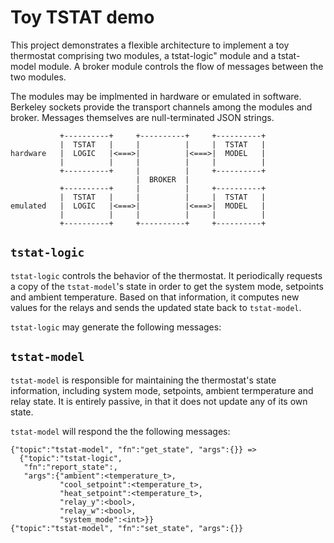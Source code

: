 # Toy TSTAT demo

This project demonstrates a flexible architecture to implement a toy thermostat
comprising two modules, a tstat-logic" module and a tstat-model module.  A
broker module controls the flow of messages between the two modules.

The modules may be implmented in hardware or emulated in software.  Berkeley
sockets provide the transport channels among the modules and broker.  Messages
themselves are null-terminated JSON strings.

```
           +----------+     +----------+     +----------+
           |  TSTAT   |     |          |     |  TSTAT   |
hardware   |  LOGIC   |<===>|          |<===>|  MODEL   |
           |          |     |          |     |          |
           +----------+     |          |     +----------+
                            |  BROKER  |
           +----------+     |          |     +----------+
           |  TSTAT   |     |          |     |  TSTAT   |
emulated   |  LOGIC   |<===>|          |<===>|  MODEL   |
           |          |     |          |     |          |
           +----------+     +----------+     +----------+
```

## `tstat-logic`
`tstat-logic` controls the behavior of the thermostat.  It periodically
requests a copy of the `tstat-model`'s state in order to get the system mode,
setpoints and ambient temperature.  Based on that information, it computes new
values for the relays and sends the updated state back to `tstat-model`.

`tstat-logic` may generate the following messages:

## `tstat-model`
`tstat-model` is responsible for maintaining the thermostat's state information,
including system mode, setpoints, ambient termperature and relay state.  It is
entirely passive, in that it does not update any of its own state.

`tstat-model` will respond the the following messages:
```
{"topic":"tstat-model", "fn":"get_state", "args":{}} =>
  {"topic":"tstat-logic",
   "fn":"report_state":,
   "args":{"ambient":<temperature_t>,
           "cool_setpoint":<temperature_t>,
           "heat_setpoint":<temperature_t>,
           "relay_y":<bool>,
           "relay_w":<bool>,
           "system_mode":<int>}}
{"topic":"tstat-model", "fn":"set_state", "args":{}}

```
